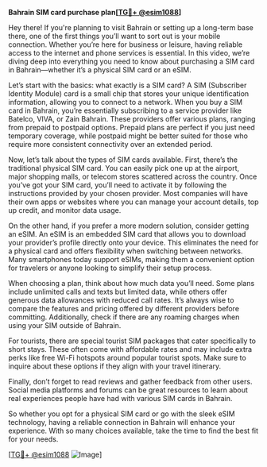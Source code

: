 **Bahrain SIM card purchase plan[[TG💪+ @esim1088](https://t.me/s/esim1088)]**

Hey there! If you're planning to visit Bahrain or setting up a long-term base there, one of the first things you’ll want to sort out is your mobile connection. Whether you’re here for business or leisure, having reliable access to the internet and phone services is essential. In this video, we’re diving deep into everything you need to know about purchasing a SIM card in Bahrain—whether it’s a physical SIM card or an eSIM.

Let’s start with the basics: what exactly is a SIM card? A SIM (Subscriber Identity Module) card is a small chip that stores your unique identification information, allowing you to connect to a network. When you buy a SIM card in Bahrain, you’re essentially subscribing to a service provider like Batelco, VIVA, or Zain Bahrain. These providers offer various plans, ranging from prepaid to postpaid options. Prepaid plans are perfect if you just need temporary coverage, while postpaid might be better suited for those who require more consistent connectivity over an extended period.

Now, let’s talk about the types of SIM cards available. First, there’s the traditional physical SIM card. You can easily pick one up at the airport, major shopping malls, or telecom stores scattered across the country. Once you’ve got your SIM card, you’ll need to activate it by following the instructions provided by your chosen provider. Most companies will have their own apps or websites where you can manage your account details, top up credit, and monitor data usage.

On the other hand, if you prefer a more modern solution, consider getting an eSIM. An eSIM is an embedded SIM card that allows you to download your provider’s profile directly onto your device. This eliminates the need for a physical card and offers flexibility when switching between networks. Many smartphones today support eSIMs, making them a convenient option for travelers or anyone looking to simplify their setup process.

When choosing a plan, think about how much data you’ll need. Some plans include unlimited calls and texts but limited data, while others offer generous data allowances with reduced call rates. It’s always wise to compare the features and pricing offered by different providers before committing. Additionally, check if there are any roaming charges when using your SIM outside of Bahrain.

For tourists, there are special tourist SIM packages that cater specifically to short stays. These often come with affordable rates and may include extra perks like free Wi-Fi hotspots around popular tourist spots. Make sure to inquire about these options if they align with your travel itinerary.

Finally, don’t forget to read reviews and gather feedback from other users. Social media platforms and forums can be great resources to learn about real experiences people have had with various SIM cards in Bahrain.

So whether you opt for a physical SIM card or go with the sleek eSIM technology, having a reliable connection in Bahrain will enhance your experience. With so many choices available, take the time to find the best fit for your needs. 

[[TG💪+ @esim1088](https://t.me/s/esim1088) ![Image](https://i.postimg.cc/Y0z9fWf4/image.png)]